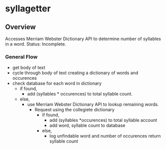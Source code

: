 # syllagetter

## Overview
Accesses Merriam Webster Dictionary API to determine number of syllables in a word.
Status: Incomplete.

### General Flow
- get body of text
- cycle through body of text creating a dictionary of words and occurences
- check database for each word in dictionary
	- if found, 
		- add (syllables * occurences) to total syllable count.
	- else, 
		- use Merriam Webster Dictionary API to lookup remaining words.
			- Request using the collegiete dictionary
				- if found, 
					- add (syllables *occurences) to total syllable account
					- add word, syllable count to database
				- else,
					- log unfindable word and number of occurences
return syllable count
